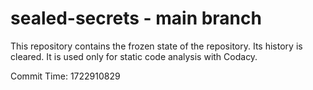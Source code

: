 # sealed-secrets - main branch

This repository contains the frozen state of the repository.
Its history is cleared. It is used only for static code
analysis with Codacy.

Commit Time: 1722910829